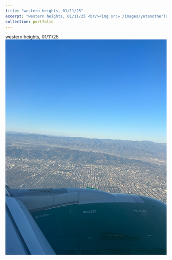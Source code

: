 ```yaml
---
title: "western heights, 01/11/25"
excerpt: "western heights, 01/11/25 <br/><img src='/images/yetanotherla.jpeg'>"
collection: portfolio
---
```


western heights, 01/11/25 <br/><img src='/images/yetanotherla.jpeg'>
